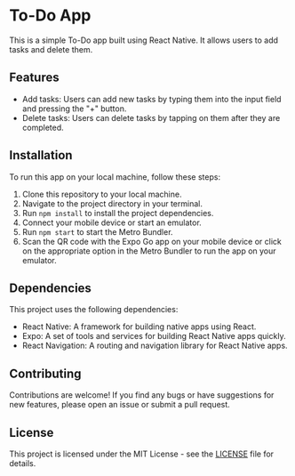 # To-Do App

This is a simple To-Do app built using React Native. It allows users to add tasks and delete them.

## Features

- Add tasks: Users can add new tasks by typing them into the input field and pressing the "+" button.
- Delete tasks: Users can delete tasks by tapping on them after they are completed.

## Installation

To run this app on your local machine, follow these steps:

1. Clone this repository to your local machine.
2. Navigate to the project directory in your terminal.
3. Run `npm install` to install the project dependencies.
4. Connect your mobile device or start an emulator.
5. Run `npm start` to start the Metro Bundler.
6. Scan the QR code with the Expo Go app on your mobile device or click on the appropriate option in the Metro Bundler to run the app on your emulator.

## Dependencies

This project uses the following dependencies:

- React Native: A framework for building native apps using React.
- Expo: A set of tools and services for building React Native apps quickly.
- React Navigation: A routing and navigation library for React Native apps.

## Contributing

Contributions are welcome! If you find any bugs or have suggestions for new features, please open an issue or submit a pull request.

## License

This project is licensed under the MIT License - see the [LICENSE](LICENSE) file for details.
